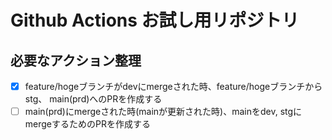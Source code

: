 # Github Actions お試し用リポジトリ

## 必要なアクション整理

- [x] feature/hogeブランチがdevにmergeされた時、feature/hogeブランチからstg、 main(prd)へのPRを作成する
- [ ] main(prd)にmergeされた時(mainが更新された時)、mainをdev, stgにmergeするためのPRを作成する
